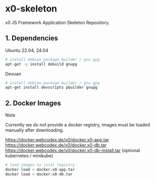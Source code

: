 # x0-skeleton

x0 JS Framework Application Skeleton Repository.

## 1. Dependencies

Ubuntu 22.04, 24.04

```bash
# install debian package builder / gnu gpg 
apt-get -y install debuild gnupg
```

Devuan

```bash
# install debian package builder / gnu gpg 
apt-get install devscripts pbuilder gnupg
```

## 2. Docker Images

>[!NOTE]
> Currently we do not provide a docker registry, images must be loaded manually
> after downloading.

https://docker.webcodex.de/x0/docker.x0-app.tar<br>
https://docker.webcodex.de/x0/docker.x0-db.tar<br>
https://docker.webcodex.de/x0/docker.x0-db-install.tar (optional kubernetes / minikube)

```bash
# load images to local registry
docker load < docker.x0-app.tar
docker load < docker.x0-db.tar
```
